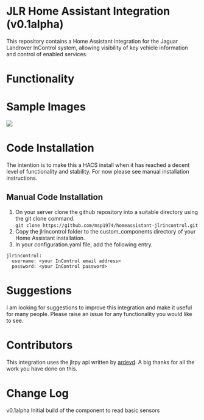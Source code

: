 # JLR Home Assistant Integration (v0.1alpha)
This repository contains a Home Assistant integration for the Jaguar Landrover InControl system, allowing visibility of key vehicle information and control of enabled services.

# Functionality


# Sample Images
![](https://raw.githubusercontent.com/msp1974/homeassistant-jlrincontrol/master/docs/panel1.png)

# Code Installation
The intention is to make this a HACS install when it has reached a decent level of functionality and stability.  For now please see manual installation instructions.

## Manual Code Installation
1. On your server clone the github repository into a suitable directory using the git clone command.<br>
`git clone https://github.com/msp1974/homeassistant-jlrincontrol.git`
2. Copy the jlrincontrol folder to the custom_components directory of your Home Assistant installation.
3. In your configuration.yaml file, add the following entry.

```
jlrincontrol:
  username: <your InControl email address>
  password: <your InControl password>
```

# Suggestions
I am looking for suggestions to improve this integration and make it useful for many people.  Please raise an issue for any functionality you would like to see.

# Contributors
This integration uses the jlrpy api written by [ardevd](https://github.com/ardevd/jlrpy).  A big thanks for all the work you have done on this.


# Change Log

v0.1alpha
Initial build of the component to read basic sensors